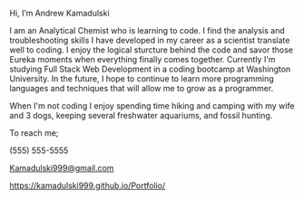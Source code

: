   Hi, I’m Andrew Kamadulski
  
  I am an Analytical Chemist who is learning to code. I find the analysis and troubleshooting skills I have developed in my career as a scientist translate well to coding. 
  I enjoy the logical sturcture behind the code and savor those Eureka moments when everything finally comes together. Currently I'm studying Full Stack Web Development in a coding bootcamp at Washington University. In the future, I hope to continue to learn more programming languages and techniques that will allow me to grow as a programmer.

  When I'm not coding I enjoy spending time hiking and camping with my wife and 3 dogs, keeping several freshwater aquariums, and fossil hunting. 
  
  
To reach me;

(555) 555-5555

Kamadulski999@gmail.com

https://kamadulski999.github.io/Portfolio/


